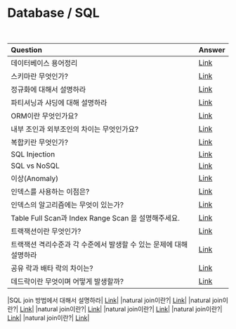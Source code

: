 # Database / SQL

<br>

|Question|Answer|
|:--------------|:--------------|
|데이터베이스 용어정리 | [Link](https://github.com/WooVictory/Ready-For-Tech-Interview/blob/master/Database/%EB%8D%B0%EC%9D%B4%ED%84%B0%EB%B2%A0%EC%9D%B4%EC%8A%A4%20%EA%B8%B0%EB%B3%B8%20%EC%9A%A9%EC%96%B4.md)|
|스키마란 무엇인가?| [Link]()|
|정규화에 대해서 설명하라| [Link]()|
|파티셔닝과 샤딩에 대해 설명하라| [Link]()|
|ORM이란 무엇인가요?| [Link]()|
|내부 조인과 외부조인의 차이는 무엇인가요?| [Link]()|
|복합키란 무엇인가?| [Link]()|
|SQL Injection| [Link](https://github.com/WooVictory/Ready-For-Tech-Interview/blob/master/Database/SQL%20-%20Injection.md)|
|SQL vs NoSQL| [Link](https://github.com/WooVictory/Ready-For-Tech-Interview/blob/master/Database/SQL%20vs%20NoSQL.md)|
|이상(Anomaly)| [Link](https://github.com/WooVictory/Ready-For-Tech-Interview/blob/master/Database/%EC%9D%B4%EC%83%81(Anomaly).md)|
|인덱스를 사용하는 이점은?| [Link](https://github.com/WooVictory/Ready-For-Tech-Interview/blob/master/Database/%EC%9D%B8%EB%8D%B1%EC%8A%A4(INDEX).md)|
|인덱스의 알고리즘에는 무엇이 있는가?| [Link]()|
|Table Full Scan과 Index Range Scan 을 설명해주세요.| [Link]()|
|트랙잭션이란 무엇인가?| [Link](https://github.com/WooVictory/Ready-For-Tech-Interview/blob/master/Database/%ED%8A%B8%EB%9E%9C%EC%9E%AD%EC%85%98.md)|
|트랙잭션 격리수준과 각 수준에서 발생할 수 있는 문제에 대해 설명하라| [Link]()|
|공유 락과 배타 락의 차이는?| [Link]()|
|데드락이란 무엇이며 어떻게 발생할까?| [Link]()|

|SQL join 방법에서 대해서 설명하라| [Link](https://github.com/WooVictory/Ready-For-Tech-Interview/blob/master/Database/SQL%20-%20Join.md)|
|natural join이란?| [Link]()|
|natural join이란?| [Link]()|
|natural join이란?| [Link]()|
|natural join이란?| [Link]()|
|natural join이란?| [Link]()|
|natural join이란?| [Link]()|